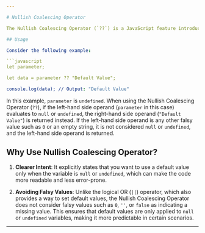 ```yaml
---

# Nullish Coalescing Operator

The Nullish Coalescing Operator (`??`) is a JavaScript feature introduced in ECMAScript 2020. It provides a concise syntax for handling default values when dealing with nullable or undefined variables.

## Usage

Consider the following example:

```javascript
let parameter;

let data = parameter ?? "Default Value";

console.log(data); // Output: "Default Value"
```

In this example, `parameter` is `undefined`. When using the Nullish Coalescing Operator (`??`), if the left-hand side operand (`parameter` in this case) evaluates to `null` or `undefined`, the right-hand side operand (`"Default Value"`) is returned instead. If the left-hand side operand is any other falsy value such as `0` or an empty string, it is not considered `null` or `undefined`, and the left-hand side operand is returned.

## Why Use Nullish Coalescing Operator?

1. **Clearer Intent**: It explicitly states that you want to use a default value only when the variable is `null` or `undefined`, which can make the code more readable and less error-prone.

2. **Avoiding Falsy Values**: Unlike the logical OR (`||`) operator, which also provides a way to set default values, the Nullish Coalescing Operator does not consider falsy values such as `0`, `''`, or `false` as indicating a missing value. This ensures that default values are only applied to `null` or `undefined` variables, making it more predictable in certain scenarios.

---
```

